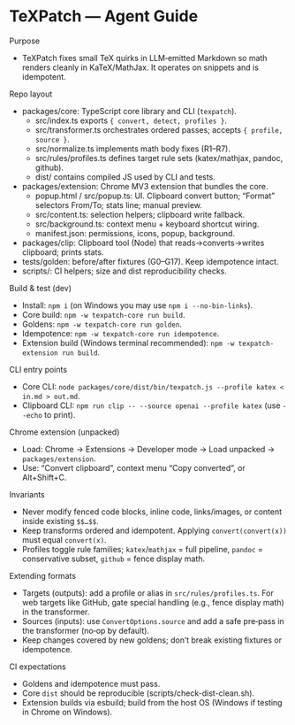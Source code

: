 # TeXPatch — Agent Guide

Purpose
- TeXPatch fixes small TeX quirks in LLM‑emitted Markdown so math renders cleanly in KaTeX/MathJax. It operates on snippets and is idempotent.

Repo layout
- packages/core: TypeScript core library and CLI (`texpatch`).
  - src/index.ts exports `{ convert, detect, profiles }`.
  - src/transformer.ts orchestrates ordered passes; accepts `{ profile, source }`.
  - src/normalize.ts implements math body fixes (R1–R7).
  - src/rules/profiles.ts defines target rule sets (katex/mathjax, pandoc, github).
  - dist/ contains compiled JS used by CLI and tests.
- packages/extension: Chrome MV3 extension that bundles the core.
  - popup.html / src/popup.ts: UI. Clipboard convert button; “Format” selectors From/To; stats line; manual preview.
  - src/content.ts: selection helpers; clipboard write fallback.
  - src/background.ts: context menu + keyboard shortcut wiring.
  - manifest.json: permissions, icons, popup, background.
- packages/clip: Clipboard tool (Node) that reads→converts→writes clipboard; prints stats.
- tests/golden: before/after fixtures (G0–G17). Keep idempotence intact.
- scripts/: CI helpers; size and dist reproducibility checks.

Build & test (dev)
- Install: `npm i` (on Windows you may use `npm i --no-bin-links`).
- Core build: `npm -w texpatch-core run build`.
- Goldens: `npm -w texpatch-core run golden`.
- Idempotence: `npm -w texpatch-core run idempotence`.
- Extension build (Windows terminal recommended): `npm -w texpatch-extension run build`.

CLI entry points
- Core CLI: `node packages/core/dist/bin/texpatch.js --profile katex < in.md > out.md`.
- Clipboard CLI: `npm run clip -- --source openai --profile katex` (use `--echo` to print).

Chrome extension (unpacked)
- Load: Chrome → Extensions → Developer mode → Load unpacked → `packages/extension`.
- Use: “Convert clipboard”, context menu “Copy converted”, or Alt+Shift+C.

Invariants
- Never modify fenced code blocks, inline code, links/images, or content inside existing `$$…$$`.
- Keep transforms ordered and idempotent. Applying `convert(convert(x))` must equal `convert(x)`.
- Profiles toggle rule families; `katex`/`mathjax` = full pipeline, `pandoc` = conservative subset, `github` = fence display math.

Extending formats
- Targets (outputs): add a profile or alias in `src/rules/profiles.ts`. For web targets like GitHub, gate special handling (e.g., fence display math) in the transformer.
- Sources (inputs): use `ConvertOptions.source` and add a safe pre‑pass in the transformer (no‑op by default).
- Keep changes covered by new goldens; don’t break existing fixtures or idempotence.

CI expectations
- Goldens and idempotence must pass.
- Core `dist` should be reproducible (scripts/check-dist-clean.sh).
- Extension builds via esbuild; build from the host OS (Windows if testing in Chrome on Windows).

